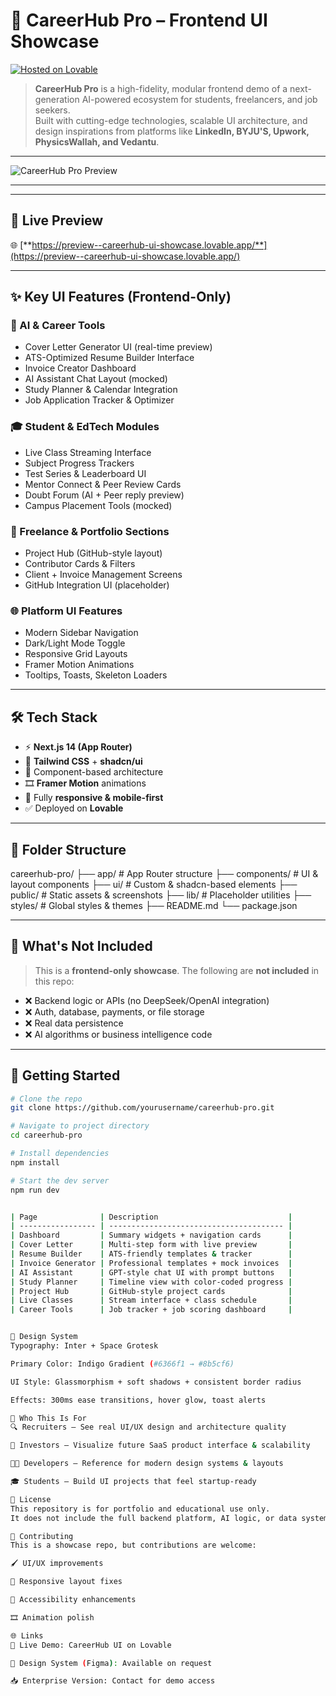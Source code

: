 # 🚀 CareerHub Pro – Frontend UI Showcase

[![Hosted on Lovable](https://img.shields.io/badge/Live%20Demo-Lovable-7C3AED?style=for-the-badge&logo=vercel)](https://preview--careerhub-ui-showcase.lovable.app/)

> **CareerHub Pro** is a high-fidelity, modular frontend demo of a next-generation AI-powered ecosystem for students, freelancers, and job seekers.  
> Built with cutting-edge technologies, scalable UI architecture, and design inspirations from platforms like **LinkedIn, BYJU'S, Upwork, PhysicsWallah, and Vedantu**.

---

![CareerHub Pro Preview](https://images.unsplash.com/photo-1486312338219-ce68d2c6f44d?w=1200&h=600&fit=crop)

---

---

## 🔗 Live Preview

🌐 [**https://preview--careerhub-ui-showcase.lovable.app/**](https://preview--careerhub-ui-showcase.lovable.app/)

---

## ✨ Key UI Features (Frontend-Only)

### 🧠 AI & Career Tools
- Cover Letter Generator UI (real-time preview)
- ATS-Optimized Resume Builder Interface
- Invoice Creator Dashboard
- AI Assistant Chat Layout (mocked)
- Study Planner & Calendar Integration
- Job Application Tracker & Optimizer

### 🎓 Student & EdTech Modules
- Live Class Streaming Interface
- Subject Progress Trackers
- Test Series & Leaderboard UI
- Mentor Connect & Peer Review Cards
- Doubt Forum (AI + Peer reply preview)
- Campus Placement Tools (mocked)

### 💼 Freelance & Portfolio Sections
- Project Hub (GitHub-style layout)
- Contributor Cards & Filters
- Client + Invoice Management Screens
- GitHub Integration UI (placeholder)

### 🌐 Platform UI Features
- Modern Sidebar Navigation
- Dark/Light Mode Toggle
- Responsive Grid Layouts
- Framer Motion Animations
- Tooltips, Toasts, Skeleton Loaders

---

## 🛠️ Tech Stack

- ⚡ **Next.js 14 (App Router)**
- 🎨 **Tailwind CSS** + **shadcn/ui**
- 🧱 Component-based architecture
- 🎞️ **Framer Motion** animations
- 📱 Fully **responsive & mobile-first**
- ✅ Deployed on **Lovable**

---

## 🧱 Folder Structure

careerhub-pro/
├── app/ # App Router structure
├── components/ # UI & layout components
├── ui/ # Custom & shadcn-based elements
├── public/ # Static assets & screenshots
├── lib/ # Placeholder utilities
├── styles/ # Global styles & themes
├── README.md
└── package.json



---

## 🚫 What's Not Included

> This is a **frontend-only showcase**. The following are **not included** in this repo:

- ❌ Backend logic or APIs (no DeepSeek/OpenAI integration)
- ❌ Auth, database, payments, or file storage
- ❌ Real data persistence
- ❌ AI algorithms or business intelligence code

---

## 🚀 Getting Started

```bash
# Clone the repo
git clone https://github.com/yourusername/careerhub-pro.git

# Navigate to project directory
cd careerhub-pro

# Install dependencies
npm install

# Start the dev server
npm run dev


| Page              | Description                             |
| ----------------- | --------------------------------------- |
| Dashboard         | Summary widgets + navigation cards      |
| Cover Letter      | Multi-step form with live preview       |
| Resume Builder    | ATS-friendly templates & tracker        |
| Invoice Generator | Professional templates + mock invoices  |
| AI Assistant      | GPT-style chat UI with prompt buttons   |
| Study Planner     | Timeline view with color-coded progress |
| Project Hub       | GitHub-style project cards              |
| Live Classes      | Stream interface + class schedule       |
| Career Tools      | Job tracker + job scoring dashboard     |


🎨 Design System
Typography: Inter + Space Grotesk

Primary Color: Indigo Gradient (#6366f1 → #8b5cf6)

UI Style: Glassmorphism + soft shadows + consistent border radius

Effects: 300ms ease transitions, hover glow, toast alerts

🎯 Who This Is For
🔍 Recruiters – See real UI/UX design and architecture quality

🚀 Investors – Visualize future SaaS product interface & scalability

👩‍💻 Developers – Reference for modern design systems & layouts

🎓 Students – Build UI projects that feel startup-ready

📄 License
This repository is for portfolio and educational use only.
It does not include the full backend platform, AI logic, or data systems behind CareerHub Pro.

🤝 Contributing
This is a showcase repo, but contributions are welcome:

🖌 UI/UX improvements

📱 Responsive layout fixes

🎯 Accessibility enhancements

🎞️ Animation polish

🌐 Links
🔗 Live Demo: CareerHub UI on Lovable

🎨 Design System (Figma): Available on request

📥 Enterprise Version: Contact for demo access

